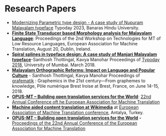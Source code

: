 # Research Papers

* [Modernizing Parametric type design - A case study of Nupuram Malayalam typeface](https://typoday.in/spk\_papers/Santhosh\_Thottingal\_Typoday2023.pdf) Typoday 2023, Banaras Hindu University.
* [**Finite State Transducer based Morphology analysis for Malayalam Language**](https://www.aclweb.org/anthology/W19-6801/): Proceedings of the 2nd Workshop on Technologies for MT of Low Resource Languages, European Association for Machine Translation, August 20, Dublin, Ireland.&#x20;
* [**Spiral splines in typeface design: A case study of Manjari Malayalam typeface**](https://thottingal.in/documents/Spiral-Splines-Manjari.pdf)-Santhosh Thottingal, Kavya Manohar Proceedings of [Typoday 2018](http://www.typoday.in/), University of Mumbai. March 2018.
* [**Malayalam Orthographic Reforms: Impact on Language and Popular Culture**](https://thottingal.in/documents/Malayalam%20Orthographic%20Reforms\_%20Impact%20on%20Language%20and%20Popular%20Culture.pdf) - Santhosh Thottingal, Kavya Manohar Proceedings of [grafematik](http://conferences.telecom-bretagne.eu/grafematik/) : Graphemics in the 21st century—From graphemes to knowledge, Pôle numérique Brest Iroise at Brest, France, on June 14-15, 2018.
* [**OPUS-MT – Building open translation services for the World**](https://eamt2020.inesc-id.pt/proceedings-eamt2020.pdf):  [22nd Annual Conference oft he European Association for Machine Translation](https://eamt2020.inesc-id.pt/)
* [**Machine aided content translation at Wikimedia**](http://thottingal.in/documents/eamt2015\_cx.pdf) at [European Association of Machine Translation conference](http://eamt2015.org/), Antalya, Turkey. 
* [**OPUS-MT – Building open translation services for the World**](https://aclanthology.org/2020.eamt-1.61/) **-** [Proceedings of the 22nd Annual Conference of the European Association for Machine Translation](https://aclanthology.org/volumes/2020.eamt-1/)

